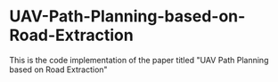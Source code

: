 # UAV-Path-Planning-based-on-Road-Extraction
This is the code implementation of the paper titled "UAV Path Planning based on Road Extraction"
